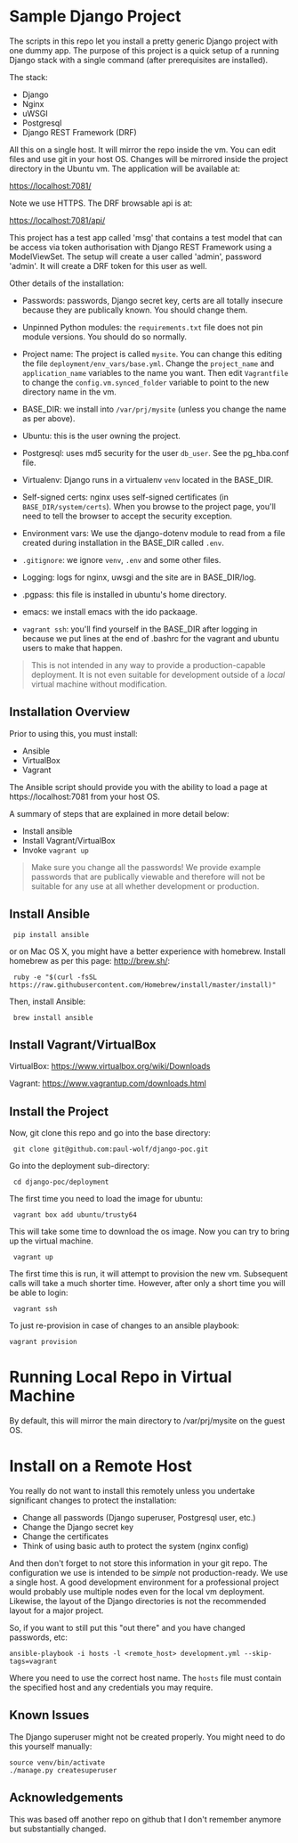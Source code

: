 Sample Django Project
=====================

The scripts in this repo let you install a pretty generic Django
project with one dummy app. The purpose of this project is a quick
setup of a running Django stack with a single command (after
prerequisites are installed).

The stack:

* Django
* Nginx
* uWSGI 
* Postgresql
* Django REST Framework (DRF)

All this on a single host. It will mirror the repo inside the vm. You
can edit files and use git in your host OS. Changes will be mirrored
inside the project directory in the Ubuntu vm. The application will be
available at:

<https://localhost:7081/>

Note we use HTTPS. The DRF browsable api is at:

<https://localhost:7081/api/>

This project has a test app called 'msg' that contains a test model
that can be access via token authorisation with Django REST Framework
using a ModelViewSet. The setup will create a user called 'admin',
password 'admin'. It will create a DRF token for this user as well. 

Other details of the installation:

* Passwords: passwords, Django secret key, certs are all totally
  insecure because they are publically known. You should change them.

* Unpinned Python modules: the `requirements.txt` file does not pin
  module versions. You should do so normally.

* Project name: The project is called `mysite`. You can change this
  editing the file `deployment/env_vars/base.yml`. Change the
  `project_name` and `application_name` variables to the name you
  want. Then edit `Vagrantfile` to change the
  `config.vm.synced_folder` variable to point to the new directory
  name in the vm.

* BASE_DIR: we install into `/var/prj/mysite` (unless you change the name as per above).

* Ubuntu: this is the user owning the project.

* Postgresql: uses md5 security for the user `db_user`. See the
  pg_hba.conf file.

* Virtualenv: Django runs in a virtualenv `venv` located in the
  BASE_DIR.

* Self-signed certs: nginx uses self-signed certificates (in
  `BASE_DIR/system/certs`). When you browse to the project page,
  you'll need to tell the browser to accept the security exception.

* Environment vars: We use the django-dotenv module to read from a
  file created during installation in the BASE_DIR called `.env`.

* `.gitignore`: we ignore `venv`, `.env` and some other files.

* Logging: logs for nginx, uwsgi and the site are in BASE_DIR/log.

* .pgpass: this file is installed in ubuntu's home directory.

* emacs: we install emacs with the ido packaage.

* `vagrant ssh`: you'll find yourself in the BASE_DIR after logging in
  because we put lines at the end of .bashrc for the vagrant and
  ubuntu users to make that happen.

> This is not intended in any way to provide a production-capable
> deployment. It is not even suitable for development outside of a
> _local_ virtual machine without modification.

Installation Overview
---------------------
Prior to using this, you must install:

* Ansible
* VirtualBox
* Vagrant

The Ansible script should provide you with the ability to load a page
at https://localhost:7081 from your host OS.

A summary of steps that are explained in more detail below:

* Install ansible
* Install Vagrant/VirtualBox
* Invoke `vagrant up`

> Make sure you change all the passwords! We provide example passwords
> that are publically viewable and therefore will not be suitable for
> any use at all whether development or production.

Install Ansible
----------------

     pip install ansible

or on Mac OS X, you might have a better experience with
homebrew. Install homebrew as per this page: <http://brew.sh/>:

     ruby -e "$(curl -fsSL https://raw.githubusercontent.com/Homebrew/install/master/install)"

Then, install Ansible:

     brew install ansible

Install Vagrant/VirtualBox
---------------------------

VirtualBox: <https://www.virtualbox.org/wiki/Downloads>

Vagrant: <https://www.vagrantup.com/downloads.html> 

Install the Project
-------------------

Now, git clone this repo and go into the base directory:

     git clone git@github.com:paul-wolf/django-poc.git

Go into the deployment sub-directory:

     cd django-poc/deployment

The first time you need to load the image for ubuntu:

     vagrant box add ubuntu/trusty64

This will take some time to download the os image. Now you can try to
bring up the virtual machine.

     vagrant up

The first time this is run, it will attempt to provision the new
vm. Subsequent calls will take a much shorter time. However, after
only a short time you will be able to login:

     vagrant ssh

To just re-provision in case of changes to an ansible playbook:

    vagrant provision
	
Running Local Repo in Virtual Machine
=====================================

By default, this will mirror the main directory to /var/prj/mysite on the guest OS.

Install on a Remote Host
=====================

You really do not want to install this remotely unless you undertake
significant changes to protect the installation:

* Change all passwords (Django superuser, Postgresql user, etc.)
* Change the Django secret key
* Change the certificates
* Think of using basic auth to protect the system (nginx config)

And then don't forget to not store this information in your git
repo. The configuration we use is intended to be *simple* not
production-ready. We use a single host. A good development
environment for a professional project would probably use multiple
nodes even for the local vm deployment. Likewise, the layout of the
Django directories is not the recommended layout for a major
project.

So, if you want to still put this "out there" and you have changed passwords, etc: 

```
ansible-playbook -i hosts -l <remote_host> development.yml --skip-tags=vagrant
```

Where you need to use the correct host name. The `hosts` file must
contain the specified host and any credentials you may require.

Known Issues
------------

The Django superuser might not be created properly. You might need to do this yourself manually:

```
source venv/bin/activate
./manage.py createsuperuser
```

Acknowledgements
----------------

This was based off another repo on github that I don't remember
anymore but substantially changed.

